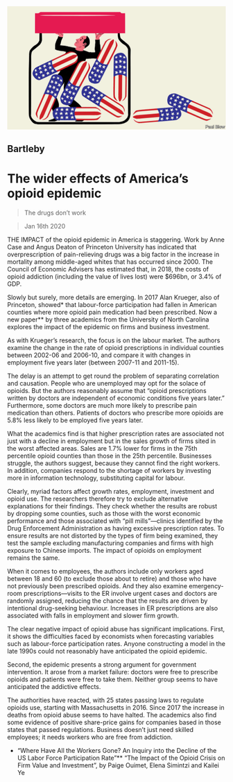 ![](./images/20200118_WBD001_0.jpg)

## Bartleby

# The wider effects of America’s opioid epidemic

> The drugs don’t work

> Jan 16th 2020

THE IMPACT of the opioid epidemic in America is staggering. Work by Anne Case and Angus Deaton of Princeton University has indicated that overprescription of pain-relieving drugs was a big factor in the increase in mortality among middle-aged whites that has occurred since 2000. The Council of Economic Advisers has estimated that, in 2018, the costs of opioid addiction (including the value of lives lost) were $696bn, or 3.4% of GDP.

Slowly but surely, more details are emerging. In 2017 Alan Krueger, also of Princeton, showed* that labour-force participation had fallen in American counties where more opioid pain medication had been prescribed. Now a new paper** by three academics from the University of North Carolina explores the impact of the epidemic on firms and business investment.

As with Krueger’s research, the focus is on the labour market. The authors examine the change in the rate of opioid prescriptions in individual counties between 2002-06 and 2006-10, and compare it with changes in employment five years later (between 2007-11 and 2011-15).

The delay is an attempt to get round the problem of separating correlation and causation. People who are unemployed may opt for the solace of opioids. But the authors reasonably assume that “opioid prescriptions written by doctors are independent of economic conditions five years later.” Furthermore, some doctors are much more likely to prescribe pain medication than others. Patients of doctors who prescribe more opioids are 5.8% less likely to be employed five years later.

What the academics find is that higher prescription rates are associated not just with a decline in employment but in the sales growth of firms sited in the worst affected areas. Sales are 1.7% lower for firms in the 75th percentile opioid counties than those in the 25th percentile. Businesses struggle, the authors suggest, because they cannot find the right workers. In addition, companies respond to the shortage of workers by investing more in information technology, substituting capital for labour.

Clearly, myriad factors affect growth rates, employment, investment and opioid use. The researchers therefore try to exclude alternative explanations for their findings. They check whether the results are robust by dropping some counties, such as those with the worst economic performance and those associated with “pill mills”—clinics identified by the Drug Enforcement Administration as having excessive prescription rates. To ensure results are not distorted by the types of firm being examined, they test the sample excluding manufacturing companies and firms with high exposure to Chinese imports. The impact of opioids on employment remains the same.

When it comes to employees, the authors include only workers aged between 18 and 60 (to exclude those about to retire) and those who have not previously been prescribed opioids. And they also examine emergency-room prescriptions—visits to the ER involve urgent cases and doctors are randomly assigned, reducing the chance that the results are driven by intentional drug-seeking behaviour. Increases in ER prescriptions are also associated with falls in employment and slower firm growth.

The clear negative impact of opioid abuse has significant implications. First, it shows the difficulties faced by economists when forecasting variables such as labour-force participation rates. Anyone constructing a model in the late 1990s could not reasonably have anticipated the opioid epidemic.

Second, the epidemic presents a strong argument for government intervention. It arose from a market failure: doctors were free to prescribe opioids and patients were free to take them. Neither group seems to have anticipated the addictive effects.

The authorities have reacted, with 25 states passing laws to regulate opioids use, starting with Massachusetts in 2016. Since 2017 the increase in deaths from opioid abuse seems to have halted. The academics also find some evidence of positive share-price gains for companies based in those states that passed regulations. Business doesn’t just need skilled employees; it needs workers who are free from addiction.

* “Where Have All the Workers Gone? An Inquiry into the Decline of the US Labor Force Participation Rate”** “The Impact of the Opioid Crisis on Firm Value and Investment”, by Paige Ouimet, Elena Simintzi and Kailei Ye